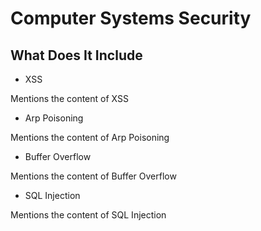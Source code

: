 # Computer Systems Security

## What Does It Include

* XSS

Mentions the content of XSS

* Arp Poisoning

Mentions the content of Arp Poisoning

* Buffer Overflow

Mentions the content of Buffer Overflow

* SQL Injection

Mentions the content of SQL Injection

